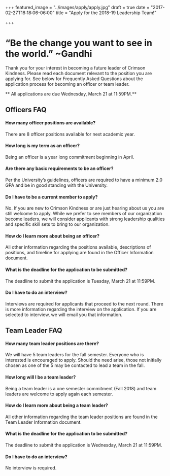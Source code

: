 +++
featured_image = "../images/apply/apply.jpg"
draft = true 
date = "2017-02-27T18:18:06-06:00"
title = "Apply for the 2018-19 Leadership Team!"

+++
# “Be the change you want to see in the world.” ~Gandhi


Thank you for your interest in becoming a future leader of Crimson Kindness. Please
read each document relevant to the position you are applying for. See below for Frequently Asked Questions about the
application process for becoming an officer or team leader.

** All applications are due Wednesday, March 21 at 11:59PM.**


## Officers FAQ

#### How many officer positions are available?

There are 8 officer positions available for next academic year.

#### How long is my term as an officer?

Being an officer is a year long commitment beginning in April.

#### Are there any basic requirements to be an officer?

Per the University’s guidelines, officers are required to have a minimum 2.0 GPA and be in good standing with the University.

#### Do I have to be a current member to apply?

No. If you are new to Crimson Kindness or are just hearing about us you are still welcome to apply. While we prefer to see members of our organization become leaders, we will consider applicants with strong leadership qualities and specific skill sets to bring to our organization.

#### How do I learn more about being an officer?

All other information regarding the positions available, descriptions of positions, and timeline for applying are found in the Officer Information document.

#### What is the deadline for the application to be submitted?

The deadline to submit the application is Tuesday, March 21 at 11:59PM.

#### Do I have to do an interview?
Interviews are required for applicants that proceed to the next round. There is more information regarding the interview on the application. If you are selected to interview, we will email you that information.

## Team Leader FAQ

#### How many team leader positions are there?
We will have 5 team leaders for the fall semester. Everyone who is interested is encouraged to apply. Should the need arise, those not initially chosen as one of the 5 may be contacted to lead a team in the fall.

#### How long will I be a team leader?
Being a team leader is a one semester commitment (Fall 2018) and team leaders are welcome to apply again each semester.

#### How do I learn more about being a team leader?
All other information regarding the team leader positions are found in the Team Leader Information document.

#### What is the deadline for the application to be submitted?
The deadline to submit the application is Wednesday, March 21 at 11:59PM.

#### Do I have to do an interview?
No interview is required.
